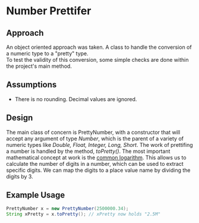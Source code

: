 Number Prettifer
=================================================

Approach
-------------
An object oriented approach was taken.  A class to handle the conversion of a numeric type to a "pretty" type.  
To test the validity of this conversion, some simple checks are done within the project's main method.


Assumptions
-------------
- There is no rounding.  Decimal values are ignored.


Design
-------------
The main class of concern is PrettyNumber, with a constructor that will accept
any argument of type *Number*, which is the parent of a variety of numeric types like *Double, Float, Integer, Long, Short*.
The work of prettifing a number is handled by the method, *toPretty()*.
The most important mathematical concept at work is the [common logarithm](https://en.wikipedia.org/wiki/Common_logarithm).
This allows us to calculate the number of digits in a number, which can be used to extract specific digits. We can map 
the digits to a place value name by dividing the digits by 3.

Example Usage
-------------
```java
PrettyNumber x = new PrettyNumber(2500000.34);
String xPretty = x.toPretty(); // xPretty now holds "2.5M"
```